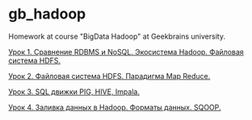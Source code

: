 # gb_hadoop

Homework at course "BigData Hadoop" at Geekbrains university.

[Урок 1. Сравнение RDBMS и NoSQL. Экосистема Hadoop. Файловая система HDFS.](https://github.com/dimireme/gb_hadoop/tree/master/lesson_1)

[Урок 2. Файловая система HDFS. Парадигма Map Reduce.](https://github.com/dimireme/gb_hadoop/tree/master/lesson_2)

[Урок 3. SQL движки PIG, HIVE, Impala.](https://github.com/dimireme/gb_hadoop/tree/master/lesson_3)

[Урок 4. Заливка данных в Hadoop. Форматы данных. SQOOP.](https://github.com/dimireme/gb_hadoop/tree/master/lesson_4)
